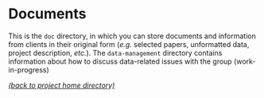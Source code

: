 # Documents

This is the `doc` directory, in which you can store documents and information
from clients in their original form (*e.g.* selected papers, unformatted data,
project description, *etc.*). The `data-management` directory contains
information about how to discuss data-related issues with the group (work-in-progress)

[*(back to project home directory)*][sf-home]

[sf-home]: https://github.com/NBISweden/NBIS-support-framework

